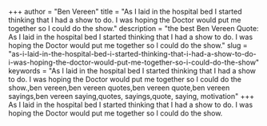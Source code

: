 +++
author = "Ben Vereen"
title = "As I laid in the hospital bed I started thinking that I had a show to do. I was hoping the Doctor would put me together so I could do the show."
description = "the best Ben Vereen Quote: As I laid in the hospital bed I started thinking that I had a show to do. I was hoping the Doctor would put me together so I could do the show."
slug = "as-i-laid-in-the-hospital-bed-i-started-thinking-that-i-had-a-show-to-do-i-was-hoping-the-doctor-would-put-me-together-so-i-could-do-the-show"
keywords = "As I laid in the hospital bed I started thinking that I had a show to do. I was hoping the Doctor would put me together so I could do the show.,ben vereen,ben vereen quotes,ben vereen quote,ben vereen sayings,ben vereen saying,quotes, sayings,quote, saying, motivation"
+++
As I laid in the hospital bed I started thinking that I had a show to do. I was hoping the Doctor would put me together so I could do the show.
